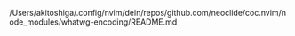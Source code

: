 /Users/akitoshiga/.config/nvim/dein/repos/github.com/neoclide/coc.nvim/node_modules/whatwg-encoding/README.md